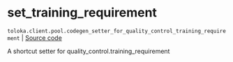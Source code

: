 # set_training_requirement
`toloka.client.pool.codegen_setter_for_quality_control_training_requirement` | [Source code](https://github.com/Toloka/toloka-kit/blob/v1.1.4/src/client/pool/__init__.py#L0)

A shortcut setter for quality_control.training_requirement


